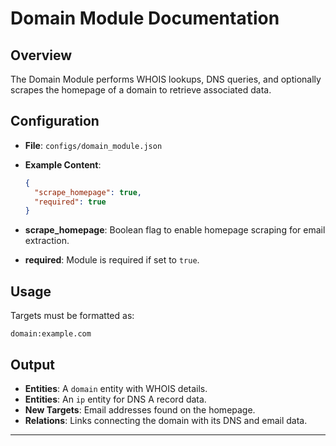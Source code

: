 # Domain Module Documentation

## Overview

The Domain Module performs WHOIS lookups, DNS queries, and optionally scrapes the homepage of a domain to retrieve associated data.

## Configuration

- **File**: `configs/domain_module.json`
- **Example Content**:

  ```json
  {
    "scrape_homepage": true,
    "required": true
  }
  ```

- **scrape_homepage**: Boolean flag to enable homepage scraping for email extraction.
- **required**: Module is required if set to `true`.

## Usage

Targets must be formatted as:

```plaintext
domain:example.com
```

## Output

- **Entities**: A `domain` entity with WHOIS details.
- **Entities**: An `ip` entity for DNS A record data.
- **New Targets**: Email addresses found on the homepage.
- **Relations**: Links connecting the domain with its DNS and email data.

---
